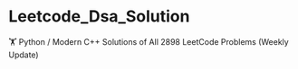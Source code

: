 # Leetcode_Dsa_Solution
🏋️ Python / Modern C++ Solutions of All 2898 LeetCode Problems (Weekly Update)
